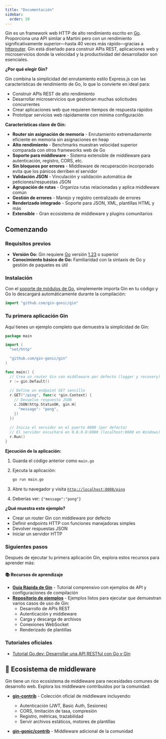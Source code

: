 ```yaml
---
title: "Documentación"
sidebar:
  order: 20
---
```


Gin es un framework web HTTP de alto rendimiento escrito en [Go](https://go.dev/). Proporciona una API similar a Martini pero con un rendimiento significativamente superior—hasta 40 veces más rápido—gracias a [httprouter](https://github.com/julienschmidt/httprouter). Gin está diseñado para construir APIs REST, aplicaciones web y microservicios donde la velocidad y la productividad del desarrollador son esenciales.

**¿Por qué elegir Gin?**

Gin combina la simplicidad del enrutamiento estilo Express.js con las características de rendimiento de Go, lo que lo convierte en ideal para:

- Construir APIs REST de alto rendimiento
- Desarrollar microservicios que gestionan muchas solicitudes concurrentes
- Crear aplicaciones web que requieren tiempos de respuesta rápidos
- Prototipar servicios web rápidamente con mínima configuración

**Características clave de Gin:**

- **Router sin asignación de memoria** - Enrutamiento extremadamente eficiente en memoria sin asignaciones en heap
- **Alto rendimiento** - Benchmarks muestran velocidad superior comparada con otros frameworks web de Go
- **Soporte para middleware** - Sistema extensible de middleware para autenticación, registro, CORS, etc.
- **Sin bloqueos por errores** - Middleware de recuperación incorporado evita que los pánicos derriben el servidor
- **Validación JSON** - Vinculación y validación automática de peticiones/respuestas JSON
- **Agrupación de rutas** - Organiza rutas relacionadas y aplica middleware común
- **Gestión de errores** - Manejo y registro centralizado de errores
- **Renderizado integrado** - Soporte para JSON, XML, plantillas HTML y más
- **Extensible** - Gran ecosistema de middleware y plugins comunitarios

## Comenzando

### Requisitos previos

- **Versión Go:** Gin requiere [Go](https://go.dev/) versión [1.23](https://go.dev/doc/devel/release#go1.23.0) o superior
- **Conocimiento básico de Go:** Familiaridad con la sintaxis de Go y gestión de paquetes es útil

### Instalación

Con el [soporte de módulos de Go](https://go.dev/wiki/Modules#how-to-use-modules), simplemente importa Gin en tu código y Go lo descargará automáticamente durante la compilación:

```go
import "github.com/gin-gonic/gin"
```

### Tu primera aplicación Gin

Aquí tienes un ejemplo completo que demuestra la simplicidad de Gin:

```go
package main

import (
  "net/http"

  "github.com/gin-gonic/gin"
)

func main() {
  // Crea un router Gin con middleware por defecto (logger y recovery)
  r := gin.Default()
  
  // Define un endpoint GET sencillo
  r.GET("/ping", func(c *gin.Context) {
    // Devuelve respuesta JSON
    c.JSON(http.StatusOK, gin.H{
      "message": "pong",
    })
  })
  
  // Inicia el servidor en el puerto 8080 (por defecto)
  // El servidor escuchará en 0.0.0.0:8080 (localhost:8080 en Windows)
  r.Run()
}
```

**Ejecución de la aplicación:**

1. Guarda el código anterior como `main.go`
2. Ejecuta la aplicación:

   ```sh
   go run main.go
   ```

3. Abre tu navegador y visita [`http://localhost:8080/ping`](http://localhost:8080/ping)
4. Deberías ver: `{"message":"pong"}`

**¿Qué muestra este ejemplo?**

- Crear un router Gin con middleware por defecto
- Definir endpoints HTTP con funciones manejadoras simples
- Devolver respuestas JSON
- Iniciar un servidor HTTP

### Siguientes pasos

Después de ejecutar tu primera aplicación Gin, explora estos recursos para aprender más:

#### 📚 Recursos de aprendizaje

- **[Guía Rápida de Gin](./quickstart/)** - Tutorial comprensivo con ejemplos de API y configuraciones de compilación
- **[Repositorio de ejemplos](https://github.com/gin-gonic/examples)** - Ejemplos listos para ejecutar que demuestran varios casos de uso de Gin:
  - Desarrollo de APIs REST
  - Autenticación y middleware
  - Carga y descarga de archivos
  - Conexiones WebSocket
  - Renderizado de plantillas

### Tutoriales oficiales

- [Tutorial Go.dev: Desarrollar una API RESTful con Go y Gin](https://go.dev/doc/tutorial/web-service-gin)

## 🔌 Ecosistema de middleware

Gin tiene un rico ecosistema de middleware para necesidades comunes de desarrollo web. Explora los middleware contribuidos por la comunidad:

- **[gin-contrib](https://github.com/gin-contrib)** - Colección oficial de middleware incluyendo:
  - Autenticación (JWT, Basic Auth, Sesiones)
  - CORS, limitación de tasa, compresión
  - Registro, métricas, trazabilidad
  - Servir archivos estáticos, motores de plantillas
  
- **[gin-gonic/contrib](https://github.com/gin-gonic/contrib)** - Middleware adicional de la comunidad
